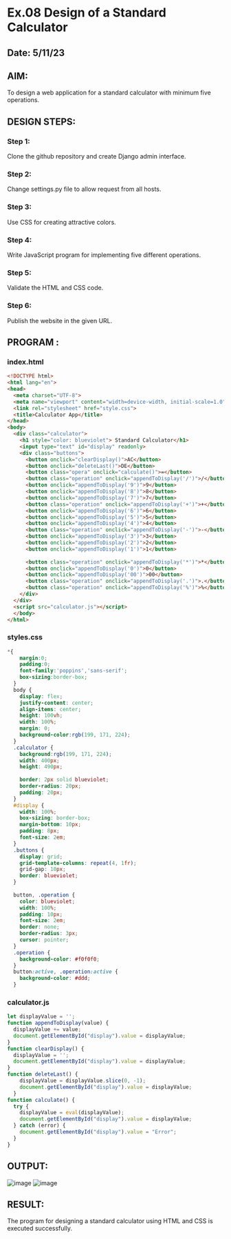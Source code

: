 # Ex.08 Design of a Standard Calculator
## Date: 5/11/23
## AIM:
To design a web application for a standard calculator with minimum five operations.
## DESIGN STEPS:
### Step 1:
Clone the github repository and create Django admin interface.
### Step 2:
Change settings.py file to allow request from all hosts.
### Step 3:
Use CSS for creating attractive colors.
### Step 4:
Write JavaScript program for implementing five different operations.
### Step 5:
Validate the HTML and CSS code.
### Step 6:
Publish the website in the given URL.
## PROGRAM :
### index.html
```html
<!DOCTYPE html>
<html lang="en">
<head>
  <meta charset="UTF-8">
  <meta name="viewport" content="width=device-width, initial-scale=1.0">
  <link rel="stylesheet" href="style.css">
  <title>Calculator App</title>
</head>
<body>
  <div class="calculator">
    <h1 style="color: blueviolet"> Standard Calculator</h1>
    <input type="text" id="display" readonly>
    <div class="buttons">
      <button onclick="clearDisplay()">AC</button>
      <button onclick="deleteLast()">DE</button>
      <button class="opera" onclick="calculate()">=</button>
      <button class="operation" onclick="appendToDisplay('/')">/</button>
      <button onclick="appendToDisplay('9')">9</button>
      <button onclick="appendToDisplay('8')">8</button>
      <button onclick="appendToDisplay('7')">7</button>
      <button class="operation" onclick="appendToDisplay('+')">+</button>
      <button onclick="appendToDisplay('6')">6</button>
      <button onclick="appendToDisplay('5')">5</button>
      <button onclick="appendToDisplay('4')">4</button>
      <button class="operation" onclick="appendToDisplay('-')">-</button>
      <button onclick="appendToDisplay('3')">3</button>
      <button onclick="appendToDisplay('2')">2</button>
      <button onclick="appendToDisplay('1')">1</button>
    
      <button class="operation" onclick="appendToDisplay('*')">*</button>
      <button onclick="appendToDisplay('0')">0</button>
      <button onclick="appendToDisplay('00')">00</button>
      <button class="operation" onclick="appendToDisplay('.')">.</button>
      <button class="operation" onclick="appendToDisplay('%')">%</button>   
    </div>
  </div>
  <script src="calculator.js"></script>
  </body>
</html>
```
### styles.css
```css
*{
    margin:0;
    padding:0;
    font-family:'poppins','sans-serif';
    box-sizing:border-box;
  }
  body {
    display: flex;
    justify-content: center;
    align-items: center;
    height: 100vh;
    width: 100%;
    margin: 0;
    background-color:rgb(199, 171, 224);
  }
  .calculator {
    background:rgb(199, 171, 224);
    width: 400px;
    height: 490px;
   
    border: 2px solid blueviolet;
    border-radius: 20px;
    padding: 20px;
  }
  #display {
    width: 100%;
    box-sizing: border-box;
    margin-bottom: 10px;
    padding: 8px;
    font-size: 2em;
  }
  .buttons {
    display: grid;
    grid-template-columns: repeat(4, 1fr);
    grid-gap: 10px;
    border: blueviolet;
  }
  
  button, .operation {
    color: blueviolet;
    width: 100%;
    padding: 10px;
    font-size: 2em;
    border: none;
    border-radius: 3px;
    cursor: pointer;
  }
  .operation {
    background-color: #f0f0f0;
  }
  button:active, .operation:active {
    background-color: #ddd;
  }
```
### calculator.js
```js
let displayValue = '';
function appendToDisplay(value) {
  displayValue += value;
  document.getElementById("display").value = displayValue;
}
function clearDisplay() {
  displayValue = '';
  document.getElementById("display").value = displayValue;
}
function deleteLast() {
    displayValue = displayValue.slice(0, -1);
    document.getElementById("display").value = displayValue;
  }
function calculate() {
  try {
    displayValue = eval(displayValue);
    document.getElementById("display").value = displayValue;
  } catch (error) {
    document.getElementById("display").value = "Error";
  }
}
```
## OUTPUT:
![image](https://github.com/Kirthi-Niharika/Calc/assets/114135005/79b0f300-042a-4e02-a439-43e9152e964e)
![image](https://github.com/Kirthi-Niharika/Calc/assets/114135005/935be9ca-138b-41c2-b75a-4b249787442a)
## RESULT:
The program for designing a standard calculator using HTML and CSS is executed successfully.

